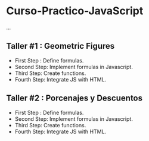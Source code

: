 # Curso-Practico-JavaScript

...

## Taller #1 : Geometric Figures

- First Step : Define formulas.
- Second Step: Implement formulas in Javascript.
- Third Step: Create functions.
- Fourth Step: Integrate JS with HTML.

## Taller #2 : Porcenajes y Descuentos

- First Step : Define formulas.
- Second Step: Implement formulas in Javascript.
- Third Step: Create functions.
- Fourth Step: Integrate JS with HTML.